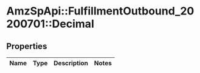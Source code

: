 # AmzSpApi::FulfillmentOutbound_20200701::Decimal

## Properties
Name | Type | Description | Notes
------------ | ------------- | ------------- | -------------

